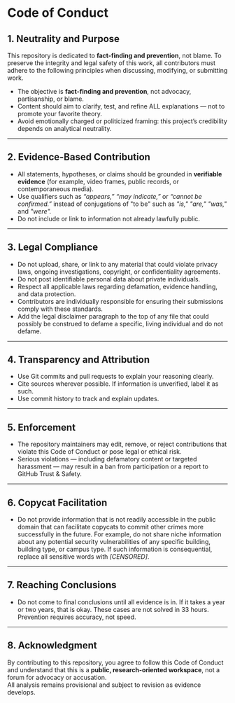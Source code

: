 # Code of Conduct

## 1. Neutrality and Purpose
This repository is dedicated to **fact-finding and prevention**, not blame. To preserve the integrity and legal safety of this work, all contributors must adhere to the following principles when discussing, modifying, or submitting work.

- The objective is **fact-finding and prevention**, not advocacy, partisanship, or blame.  
- Content should aim to clarify, test, and refine ALL explanations — not to promote your favorite theory.  
- Avoid emotionally charged or politicized framing: this project’s credibility depends on analytical neutrality.

---

## 2. Evidence-Based Contribution
- All statements, hypotheses, or claims should be grounded in **verifiable evidence** (for example, video frames, public records, or contemporaneous media).  
- Use qualifiers such as *“appears,” “may indicate,”* or *“cannot be confirmed.”* instead of conjugations of "to be" such as *"is," "are," "was,"* and *"were".*
- Do not include or link to information not already lawfully public.

---

## 3. Legal Compliance
- Do not upload, share, or link to any material that could violate privacy laws, ongoing investigations, copyright, or confidentiality agreements.  
- Do not post identifiable personal data about private individuals.  
- Respect all applicable laws regarding defamation, evidence handling, and data protection.  
- Contributors are individually responsible for ensuring their submissions comply with these standards.
- Add the legal disclaimer paragraph to the top of any file that could possibly be construed to defame a specific, living individual and do not defame.

---

## 4. Transparency and Attribution
- Use Git commits and pull requests to explain your reasoning clearly.  
- Cite sources wherever possible. If information is unverified, label it as such.  
- Use commit history to track and explain updates.

---

## 5. Enforcement
- The repository maintainers may edit, remove, or reject contributions that violate this Code of Conduct or pose legal or ethical risk.  
- Serious violations — including defamatory content or targeted harassment — may result in a ban from participation or a report to GitHub Trust & Safety.

---

## 6. Copycat Facilitation
- Do not provide information that is not readily accessible in the public domain that can facilitate copycats to commit other crimes more successfully in the future. For example, do not share niche information about any potential security vulnerabilities of any specific building, building type, or campus type. If such information is consequential, replace all sensitive words with *[CENSORED]*.

---

## 7. Reaching Conclusions
- Do not come to final conclusions until all evidence is in. If it takes a year or two years, that is okay. These cases are not solved in 33 hours. Prevention requires accuracy, not speed.

---

## 8. Acknowledgment
By contributing to this repository, you agree to follow this Code of Conduct and understand that this is a **public, research-oriented workspace**, not a forum for advocacy or accusation.  
All analysis remains provisional and subject to revision as evidence develops.